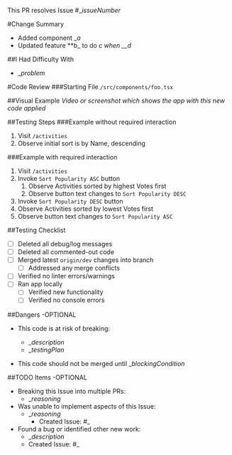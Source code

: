 This PR resolves Issue #\__issueNumber_

#Change Summary

- Added component \__a_
- Updated feature **b\_ to do **c* when \_\_d*

##I Had Difficulty With

- \__problem_

#Code Review
###Starting File
`/src/components/foo.tsx`

##Visual Example
_Video or screenshot which shows the app with this new code applied_

##Testing Steps
###Example without required interaction

1. Visit `/activities`
2. Observe initial sort is by Name, descending

###Example with required interaction

1. Visit `/activities`
2. Invoke `Sort Popularity ASC` button
   1. Observe Activities sorted by highest Votes first
   2. Observe button text changes to `Sort Popularity DESC`
3. Invoke `Sort Popularity DESC` button
4. Observe Activities sorted by lowest Votes first
5. Observe button text changes to `Sort Popularity ASC`

##Testing Checklist

- [ ] Deleted all debug/log messages
- [ ] Deleted all commented-out code
- [ ] Merged latest `origin/dev` changes into branch
  - [ ] Addressed any merge conflicts
- [ ] Verified no linter errors/warnings
- [ ] Ran app locally
  - [ ] Verified new functionality
  - [ ] Verified no console errors

##Dangers -OPTIONAL

- This code is at risk of breaking:

  - \__description_
  - \__testingPlan_

- This code should not be merged until \__blockingCondition_

##TODO Items -OPTIONAL

- Breaking this Issue into multiple PRs:
  - \__reasoning_
- Was unable to implement aspects of this Issue:
  - \__reasoning_
    - Created Issue: #\_
- Found a bug or identified other new work:
  - \__description_
  - Created Issue: #\_
